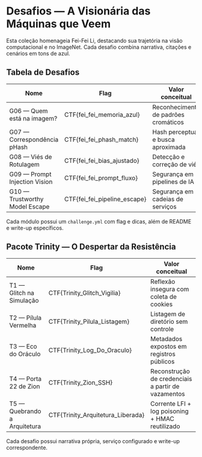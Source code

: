 # Desafios — A Visionária das Máquinas que Veem

Esta coleção homenageia Fei-Fei Li, destacando sua trajetória na visão computacional e no ImageNet. Cada desafio
combina narrativa, citações e cenários em tons de azul.

## Tabela de Desafios

| Nome | Flag | Valor conceitual |
|------|------|------------------|
| G06 — Quem está na imagem? | CTF{fei_fei_memoria_azul} | Reconhecimento de padrões cromáticos |
| G07 — Correspondência pHash | CTF{fei_fei_phash_match} | Hash perceptual e busca aproximada |
| G08 — Viés de Rotulagem | CTF{fei_fei_bias_ajustado} | Detecção e correção de viés |
| G09 — Prompt Injection Vision | CTF{fei_fei_prompt_fluxo} | Segurança em pipelines de IA |
| G10 — Trustworthy Model Escape | CTF{fei_fei_pipeline_escape} | Segurança em cadeias de serviços |

Cada módulo possui um `challenge.yml` com flag e dicas, além de README e write-up específicos.

## Pacote Trinity — O Despertar da Resistência

| Nome | Flag | Valor conceitual |
|------|------|------------------|
| T1 — Glitch na Simulação | CTF{Trinity_Glitch_Vigilia} | Reflexão insegura com coleta de cookies |
| T2 — Pílula Vermelha | CTF{Trinity_Pilula_Listagem} | Listagem de diretório sem controle |
| T3 — Eco do Oráculo | CTF{Trinity_Log_Do_Oraculo} | Metadados expostos em registros públicos |
| T4 — Porta 22 de Zion | CTF{Trinity_Zion_SSH} | Reconstrução de credenciais a partir de vazamentos |
| T5 — Quebrando a Arquitetura | CTF{Trinity_Arquitetura_Liberada} | Corrente LFI + log poisoning + HMAC reutilizado |

Cada desafio possui narrativa própria, serviço configurado e write-up correspondente.
